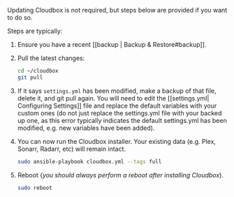 Updating Cloudbox is not required, but steps below are provided if you want to do so. 


Steps are typically:

1. Ensure you have a recent [[backup | Backup & Restore#backup]]. 


2. Pull the latest changes:

   ```bash
   cd ~/cloudbox
   git pull
   ```

3. If it says `settings.yml` has been modified, make a backup of that file, delete it, and git pull again. You will need to edit the [[settings.yml| Configuring Settings]] file and replace the default variables with your custom ones (do not just replace the settings.yml file with your backed up one, as this error typically indicates the default settings.yml has been modified, e.g. new variables have been added).

4. You can now run the Cloudbox installer. Your existing data (e.g. Plex, Sonarr, Radarr, etc) will remain intact.

   ```bash
   sudo ansible-playbook cloudbox.yml --tags full
   ```

5. Reboot {_you should always perform a reboot after installing Cloudbox_).

   ```bash
   sudo reboot
   ```


